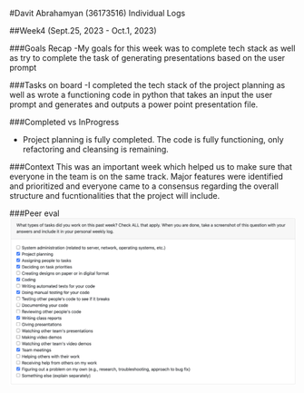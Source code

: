 #Davit Abrahamyan (36173516) Individual Logs

##Week4 (Sept.25, 2023 - Oct.1, 2023)

###Goals Recap
-My goals for this week was to complete tech stack as well as try to complete the task of generating presentations based on the user prompt

###Tasks on board
-I completed the tech stack of the project planning as well as wrote a functioning code in python that takes an input the user prompt and generates and outputs a power point presentation file.

###Completed vs InProgress
- Project planning is fully completed. The code is fully functioning, only refactoring and cleansing is remaining.

###Context
This was an important week which helped us to make sure that everyone in the team is on the same track. Major features were identified and prioritized and everyone came to a consensus regarding the overall structure and fucntionalities that the project will include.

###Peer eval
![Screenshot](images/Week4DavitAbrahamyanPeerEval.png)
